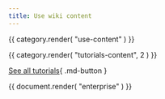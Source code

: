 ```yaml
---
title: Use wiki content
---
```


{{ category.render( "use-content" ) }}

{{ category.render( "tutorials-content", 2 ) }}

[See all tutorials](./tutorials.md){ .md-button }

{{ document.render( "enterprise" ) }}
